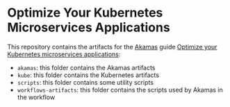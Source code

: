 # Optimize Your Kubernetes Microservices Applications

This repository contains the artifacts for the [Akamas](https://www.akamas.io/) guide 
[Optimize your Kubernetes microservices applications](https://explore.akamas.io/codelabs/k8s-firststudy/index.html):

* `akamas`: this folder contains the Akamas artifacts
* `kube`: this folder contains the Kubernetes artifacts
* `scripts`: this folder contains some utility scripts
* `workflows-artifacts`: this folder contains the scripts used by Akamas in the workflow
